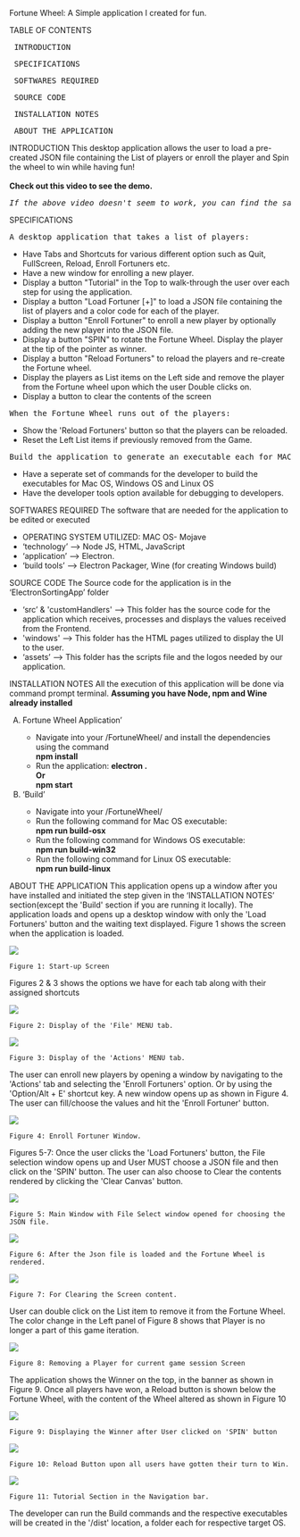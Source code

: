 Fortune Wheel: A Simple application I created for fun.

TABLE OF CONTENTS

 <pre> INTRODUCTION </pre>
<pre> SPECIFICATIONS </pre>
<pre> SOFTWARES REQUIRED </pre>
<pre> SOURCE CODE </pre>
<pre> INSTALLATION NOTES </pre>
<pre> ABOUT THE APPLICATION </pre>

INTRODUCTION
This desktop application allows the user to load a pre-created JSON file containing the List of players or enroll the player and Spin the wheel to win while having fun!
<br><br>
<b>Check out this video to see the demo.</b>

<!-- [![](http://img.youtube.com/vi/975EA6fWZ2s/0.jpg)](https://www.youtube.com/watch?v=975EA6fWZ2s) -->
<pre><i>If the above video doesn't seem to work, you can find the same clip of Demo at (~/readme_figs/DemoVideos/FortuneWheelDemo.mov) location.</i></pre>

SPECIFICATIONS

 <pre>A desktop application that takes a list of players:</pre>
<ul>
<li> Have Tabs and Shortcuts for various different option such as Quit, FullScreen, Reload, Enroll Fortuners etc.</li>
<li> Have a new window for enrolling a new player.</li>
<li> Display a button "Tutorial" in the Top to walk-through the user over each step for using the application.</li>
<li> Display a button "Load Fortuner [+]" to load a JSON file containing the list of players and a color code for each of the player.</li>
<li> Display a button "Enroll Fortuner" to enroll a new player by optionally adding the new player into the JSON file.</li>
<li> Display a button "SPIN" to rotate the Fortune Wheel. Display the player at the tip of the pointer as winner.</li>
<li> Display a button "Reload Fortuners" to reload the players and re-create the Fortune wheel.</li>
<li> Display the players as List items on the Left side and remove the player from the Fortune wheel upon which the user Double clicks on.</li>
<li> Display a button to clear the contents of the screen</li>
</ul>
<pre>When the Fortune Wheel runs out of the players:</pre>
<ul>
<li> Show the 'Reload Fortuners' button so that the players can be reloaded.</li>
<li> Reset the Left List items if previously removed from the Game.</li>
</ul>
<pre>Build the application to generate an executable each for MAC, Windows, Linux:</pre>
<ul>
<li> Have a seperate set of commands for the developer to build the executables for Mac OS, Windows OS and Linux OS</li>
<li> Have the developer tools option available for debugging to developers.</li>
</ul>

SOFTWARES REQUIRED
The software that are needed for the application to be edited or executed

<ul>
<li> OPERATING SYSTEM UTILIZED: MAC OS- Mojave </li>
<li> ‘technology’ --> Node JS, HTML, JavaScript</li>
<li> ‘application’ --> Electron.</li>
<li> ‘build tools’ --> Electron Packager, Wine (for creating Windows build)</li>
</ul>

SOURCE CODE
The Source code for the application is in the ‘ElectronSortingApp’ folder

<ul>
<li> ‘src’ & 'customHandlers' --> This folder has the source code for the application which receives, processes and displays the values received from the Frontend.</li>
<li> 'windows' --> This folder has the HTML pages utilized to display the UI to the user.</li>
<li> ‘assets’ --> This folder has the scripts file and the logos needed by our application.</li>
</ul>

INSTALLATION NOTES
All the execution of this application will be done via command prompt terminal. <b>Assuming you have Node, npm and Wine already installed</b>

<ol type="A">
<li> Fortune Wheel Application’ </li>
	<ul>
		<li> Navigate into your /FortuneWheel/ and install the dependencies using the command <br><b>npm install</b> <br></li>
		<li> Run the application: <b>electron .<br> Or <br> npm start</b></li>
	</ul>
<li> ‘Build’ </li>
	<ul>
		<li> Navigate into your /FortuneWheel/ </li>
		<li> Run the following command for Mac OS executable: <br><b>npm run build-osx</b></li>
		<li> Run the following command for Windows OS executable: <br><b>npm run build-win32</b></li>
		<li> Run the following command for Linux OS executable: <br><b>npm run build-linux</b></li>
	</ul>
	</ol>

ABOUT THE APPLICATION
This application opens up a window after you have installed and initiated the step given in the ‘INSTALLATION NOTES’ section(except the 'Build' section if you are running it locally).
The application loads and opens up a desktop window with only the 'Load Fortuners' button and the waiting text displayed. Figure 1 shows the screen when the application is loaded.

![](readme_figs/fig1.png)

    Figure 1: Start-up Screen

Figures 2 & 3 shows the options we have for each tab along with their assigned shortcuts

![](readme_figs/fig2.png)

    Figure 2: Display of the 'File' MENU tab.

![](readme_figs/fig3.png)

    Figure 3: Display of the 'Actions' MENU tab.

The user can enroll new players by opening a window by navigating to the 'Actions' tab and selecting the 'Enroll Fortuners' option. Or by using the 'Option/Alt + E' shortcut key. A new window opens up as shown in Figure 4. The user can fill/choose the values and hit the 'Enroll Fortuner' button.

![](readme_figs/fig4.png)

    Figure 4: Enroll Fortuner Window.

Figures 5-7: Once the user clicks the 'Load Fortuners' button, the File selection window opens up and User MUST choose a JSON file and then click on the 'SPIN' button. The user can also choose to Clear the contents rendered by clicking the 'Clear Canvas' button.

![](readme_figs/fig5.png)

    Figure 5: Main Window with File Select window opened for choosing the JSON file.

![](readme_figs/fig6.png)

    Figure 6: After the Json file is loaded and the Fortune Wheel is rendered.

![](readme_figs/fig7.png)

    Figure 7: For Clearing the Screen content.

User can double click on the List item to remove it from the Fortune Wheel. The color change in the Left panel of Figure 8 shows that Player is no longer a part of this game iteration.

![](readme_figs/fig8.png)

    Figure 8: Removing a Player for current game session Screen

The application shows the Winner on the top, in the banner as shown in Figure 9. Once all players have won, a Reload button is shown below the Fortune Wheel, with the content of the Wheel altered as shown in Figure 10

![](readme_figs/fig9.png)

    Figure 9: Displaying the Winner after User clicked on 'SPIN' button

![](readme_figs/fig10.png)

    Figure 10: Reload Button upon all users have gotten their turn to Win.

![](readme_figs/fig11.png)

    Figure 11: Tutorial Section in the Navigation bar.

The developer can run the Build commands and the respective executables will be created in the '/dist' location, a folder each for respective target OS.

